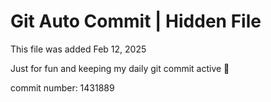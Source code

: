 # Git Auto Commit | Hidden File

This file was added Feb 12, 2025

Just for fun and keeping my daily git commit active 🤪

commit number: 1431889

